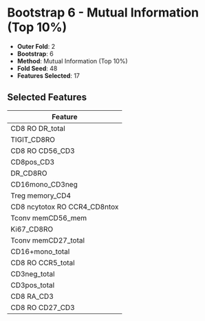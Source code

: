 # Bootstrap 6 - Mutual Information (Top 10%)

- **Outer Fold**: 2
- **Bootstrap**: 6
- **Method**: Mutual Information (Top 10%)
- **Fold Seed**: 48
- **Features Selected**: 17

## Selected Features

| Feature |
|---------|
| CD8 RO DR_total |
| TIGIT_CD8RO |
| CD8 RO CD56_CD3 |
| CD8pos_CD3 |
| DR_CD8RO |
| CD16mono_CD3neg |
| Treg memory_CD4 |
| CD8 ncytotox RO CCR4_CD8ntox |
| Tconv memCD56_mem |
| Ki67_CD8RO |
| Tconv memCD27_total |
| CD16+mono_total |
| CD8 RO CCR5_total |
| CD3neg_total |
| CD3pos_total |
| CD8 RA_CD3 |
| CD8 RO CD27_CD3 |
